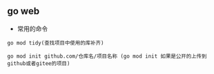 ## go web

- 常用的命令

```
go mod tidy(查找项目中使用的库补齐)

go mod init github.com/仓库名/项目名称 (go mod init 如果是公开的上传到github或者gitee的项目)
```
